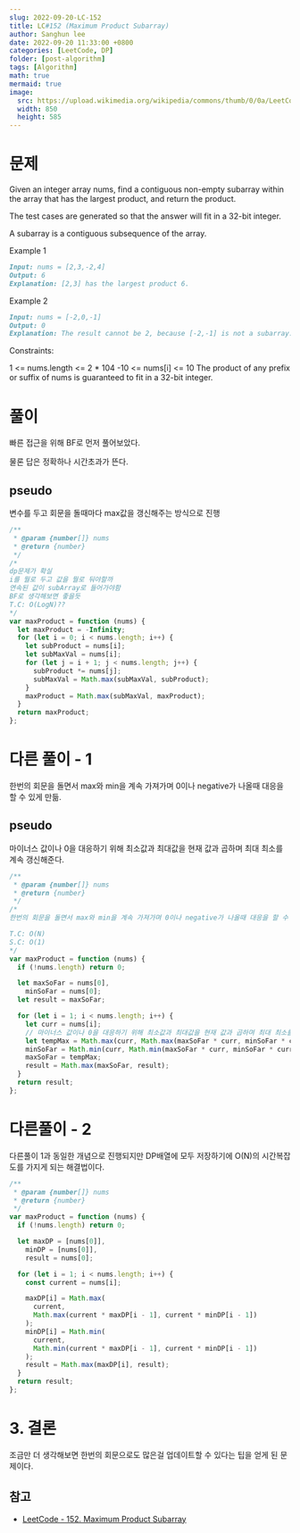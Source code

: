 ```yaml
---
slug: 2022-09-20-LC-152
title: LC#152 (Maximum Product Subarray)
author: Sanghun lee
date: 2022-09-20 11:33:00 +0800
categories: [LeetCode, DP]
folder: [post-algorithm]
tags: [Algorithm]
math: true
mermaid: true
image:
  src: https://upload.wikimedia.org/wikipedia/commons/thumb/0/0a/LeetCode_Logo_black_with_text.svg/640px-LeetCode_Logo_black_with_text.svg.png
  width: 850
  height: 585
---
```


# 문제

Given an integer array nums, find a contiguous non-empty subarray within the array that has the largest product, and return the product.

The test cases are generated so that the answer will fit in a 32-bit integer.

A subarray is a contiguous subsequence of the array.

Example 1

```md
Input: nums = [2,3,-2,4]
Output: 6
Explanation: [2,3] has the largest product 6.
```

Example 2

```md
Input: nums = [-2,0,-1]
Output: 0
Explanation: The result cannot be 2, because [-2,-1] is not a subarray.
```

Constraints:

1 <= nums.length <= 2 \* 104
-10 <= nums[i] <= 10
The product of any prefix or suffix of nums is guaranteed to fit in a 32-bit integer.

# 풀이

빠른 접근을 위해 BF로 먼저 풀어보았다.

물론 답은 정확하나 시간초과가 뜬다.

## pseudo

변수를 두고 회문을 돌때마다 max값을 갱신해주는 방식으로 진행

```javascript
/**
 * @param {number[]} nums
 * @return {number}
 */
/*
dp문제가 확실
i를 뭘로 두고 값을 뭘로 둬야할까
연속된 값이 subArray로 들어가야함
BF로 생각해보면 좋을듯
T.C: O(LogN)??
*/
var maxProduct = function (nums) {
  let maxProduct = -Infinity;
  for (let i = 0; i < nums.length; i++) {
    let subProduct = nums[i];
    let subMaxVal = nums[i];
    for (let j = i + 1; j < nums.length; j++) {
      subProduct *= nums[j];
      subMaxVal = Math.max(subMaxVal, subProduct);
    }
    maxProduct = Math.max(subMaxVal, maxProduct);
  }
  return maxProduct;
};
```

# 다른 풀이 - 1

한번의 회문을 돌면서 max와 min을 계속 가져가며 0이나 negative가 나올때 대응을 할 수 있게 만듦.

## pseudo

마이너스 값이나 0을 대응하기 위해 최소값과 최대값을 현재 값과 곱하며 최대 최소를 계속 갱신해준다.

```javascript
/**
 * @param {number[]} nums
 * @return {number}
 */
/*
한번의 회문을 돌면서 max와 min을 계속 가져가며 0이나 negative가 나올때 대응을 할 수 있게 만듦.

T.C: O(N)
S.C: O(1)
*/
var maxProduct = function (nums) {
  if (!nums.length) return 0;

  let maxSoFar = nums[0],
    minSoFar = nums[0];
  let result = maxSoFar;

  for (let i = 1; i < nums.length; i++) {
    let curr = nums[i];
    // 마이너스 값이나 0을 대응하기 위해 최소값과 최대값을 현재 값과 곱하며 최대 최소를 계속 갱신해준다.
    let tempMax = Math.max(curr, Math.max(maxSoFar * curr, minSoFar * curr));
    minSoFar = Math.min(curr, Math.min(maxSoFar * curr, minSoFar * curr));
    maxSoFar = tempMax;
    result = Math.max(maxSoFar, result);
  }
  return result;
};
```

# 다른풀이 - 2

다른풀이 1과 동일한 개념으로 진행되지만 DP배열에 모두 저장하기에 O(N)의 시간복잡도를 가지게 되는 해결법이다.

```javascript
/**
 * @param {number[]} nums
 * @return {number}
 */
var maxProduct = function (nums) {
  if (!nums.length) return 0;

  let maxDP = [nums[0]],
    minDP = [nums[0]],
    result = nums[0];

  for (let i = 1; i < nums.length; i++) {
    const current = nums[i];

    maxDP[i] = Math.max(
      current,
      Math.max(current * maxDP[i - 1], current * minDP[i - 1])
    );
    minDP[i] = Math.min(
      current,
      Math.min(current * maxDP[i - 1], current * minDP[i - 1])
    );
    result = Math.max(maxDP[i], result);
  }
  return result;
};
```

# 3. 결론

조금만 더 생각해보면 한번의 회문으로도 많은걸 업데이트할 수 있다는 팁을 얻게 된 문제이다.

## 참고

- [LeetCode - 152. Maximum Product Subarray](https://leetcode.com/submissions/detail/805300847/)
